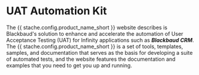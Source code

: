 # UAT Automation Kit

The {{ stache.config.product_name_short }} website describes is Blackbaud's solution to enhance and accelerate the automation of User Acceptance Testing (UAT) for Infinity applications such as ***Blackbaud CRM***. The {{ stache.config.product_name_short }} is a set of tools, templates, samples, and documentation that serves as the basis for developing a suite of automated tests, and the website features the documentation and examples that you need to get you up and running.
